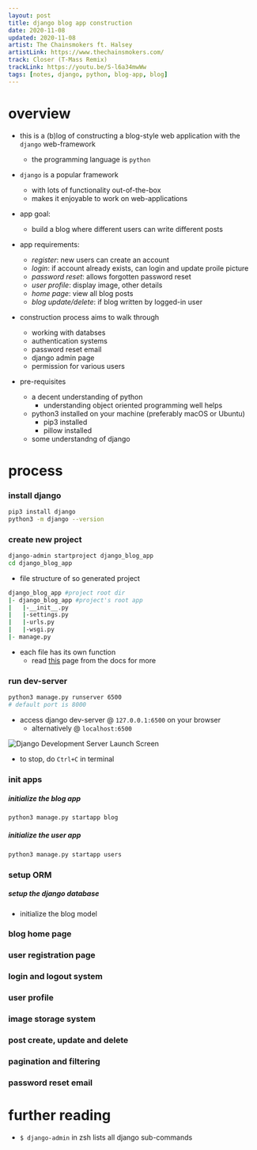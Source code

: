 ```yaml
---
layout: post
title: django blog app construction
date: 2020-11-08
updated: 2020-11-08
artist: The Chainsmokers ft. Halsey
artistLink: https://www.thechainsmokers.com/
track: Closer (T-Mass Remix)
trackLink: https://youtu.be/S-l6a34mwWw
tags: [notes, django, python, blog-app, blog]
---
```


# overview

- this is a (b)log of constructing a blog-style web application with the `django` web-framework 
  - the programming language is `python`
  
- `django` is a popular framework 
  - with lots of functionality out-of-the-box 
  - makes it enjoyable to work on web-applications
  
- app goal: 
  - build a blog where different users can write different posts
- app requirements:
  - *register*: new users can create an account 
  - *login*: if account already exists, can login and update proile picture
  - *password reset*: allows forgotten password reset
  - *user profile*: display image, other details
  - *home page*: view all blog posts 
  - *blog update/delete*: if blog written by logged-in user

- construction process aims to walk through 
  - working with databses
  - authentication systems 
  - password reset email
  - django admin page
  - permission for various users 
  
- pre-requisites 
  - a decent understanding of python 
    - understanding object oriented programming well helps 
  - python3 installed on your machine (preferably macOS or Ubuntu)
    - pip3 installed 
    - pillow installed
  - some understandng of django 
  
# process

### install django

```zsh
pip3 install django
python3 -m django --version
```

### create new project 

```zsh
django-admin startproject django_blog_app
cd django_blog_app
```

- file structure of so generated project
```zsh
django_blog_app #project root dir
|- django_blog_app #project's root app 
|   |-__init__.py
|   |-settings.py
|   |-urls.py
|   |-wsgi.py
|- manage.py
```

- each file has its own function
  - read [this](https://docs.djangoproject.com/en/2.2/intro/tutorial01/#creating-a-project) page from the docs for more 

### run dev-server

```zsh
python3 manage.py runserver 6500
# default port is 8000
```

- access django dev-server @ `127.0.0.1:6500` on your browser
  - alternatively @ `localhost:6500`

<img class="plot mx-auto text-center img-fluid" src="https://www.freecodecamp.org/news/content/images/2020/02/DjangoRocket.gif" alt="Django Development Server Launch Screen">

- to stop, do `Ctrl+C` in terminal 

### init apps

##### initialize the blog app 
```zsh
python3 manage.py startapp blog
```

##### initialize the user app
```zsh
python3 manage.py startapp users
```

### setup ORM 

##### setup the django database

- initialize the blog model
 
### blog home page 
 
### user registration page 
 
### login and logout system 
 
### user profile 
 
### image storage system

### post create, update and delete
 
### pagination and filtering
 
### password reset email 
 
 


# further reading

- `$ django-admin` in zsh lists all django sub-commands







